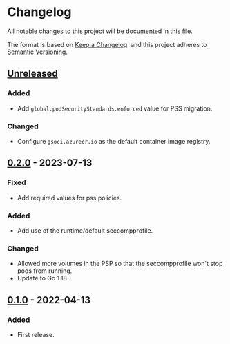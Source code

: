# Changelog

All notable changes to this project will be documented in this file.

The format is based on [Keep a Changelog](https://keepachangelog.com/en/1.0.0/), and this project adheres
to [Semantic Versioning](https://semver.org/spec/v2.0.0.html).

## [Unreleased]

### Added
- Add `global.podSecurityStandards.enforced` value for PSS migration.
### Changed

- Configure `gsoci.azurecr.io` as the default container image registry.

## [0.2.0] - 2023-07-13

### Fixed

- Add required values for pss policies.

### Added

- Add use of the runtime/default seccompprofile.

### Changed

- Allowed more volumes in the PSP so that the seccompprofile won't stop pods from running.
- Update to Go 1.18.

## [0.1.0] - 2022-04-13

### Added

- First release.

[Unreleased]: https://github.com/giantswarm/aws-tccpf-watchdog/compare/v0.2.0...HEAD
[0.2.0]: https://github.com/giantswarm/aws-tccpf-watchdog/compare/v0.1.0...v0.2.0
[0.1.0]: https://github.com/giantswarm/aws-tccpf-watchdog/compare/v0.0.0...v0.1.0
